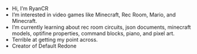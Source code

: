 - Hi, I’m RyanCR
- I’m interested in video games like Minecraft, Rec Room, Mario, and Minecraft.
- I’m currently learning about rec room circuits, json documents, minecraft models, optifine properties, command blocks, piano, and pixel art.
- Terrible at getting my point across.
- Creator of Default Redone
